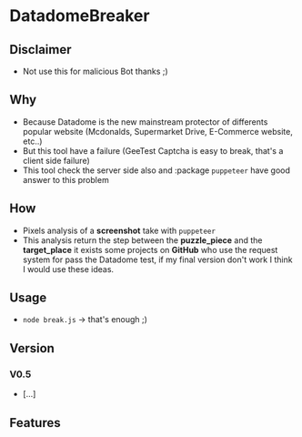 # DatadomeBreaker

## Disclaimer 
- Not use this for malicious Bot thanks ;)

## Why
- Because Datadome is the new mainstream protector of differents popular website
  (Mcdonalds, Supermarket Drive, E-Commerce website, etc..)
- But this tool have a failure (GeeTest Captcha is easy to break, that's a client side failure)
- This tool check the server side also and :package `puppeteer` have good 
  answer to this problem 

## How 
- Pixels analysis of a **screenshot** take with `puppeteer` 
- This analysis return the step between the **puzzle_piece** and the **target_place**
it exists some projects on **GitHub** who use the request system for pass the Datadome
test, if my final version don't work I think I would use these ideas.


## Usage 
- `node break.js` -> that's enough ;)

## Version 
### V0.5
- [...]

## Features  
